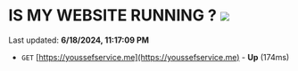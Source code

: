# IS MY WEBSITE RUNNING ? [![](https://img.shields.io/static/v1?label=Sponsor&message=%E2%9D%A4&logo=GitHub&color=%23fe8e86)](https://github.com/sponsors/Youssef-Lehmam)

Last updated: **6/18/2024, 11:17:09 PM**

- `GET` [https://youssefservice.me](https://youssefservice.me) - **Up** (174ms)
